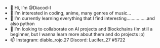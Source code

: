 - 👋 Hi, I’m @Diacod-I
- 👀 I’m interested in coding, anime, many genres of music...
- 🌱 I’m currently learning everything that I find interesting................and also python
- 💞️ I’m looking to collaborate on AI projects and Blockchains (Im still a beginner, but I wanna learn more about them and do projects :p)
- 📫 Instagram: diablo_rojo.27
      Discord: Lucifer_27 #5722

<!---
Diacod-I/Diacod-I is a ✨ special ✨ repository because its `README.md` (this file) appears on your GitHub profile.
You can click the Preview link to take a look at your changes.
--->
